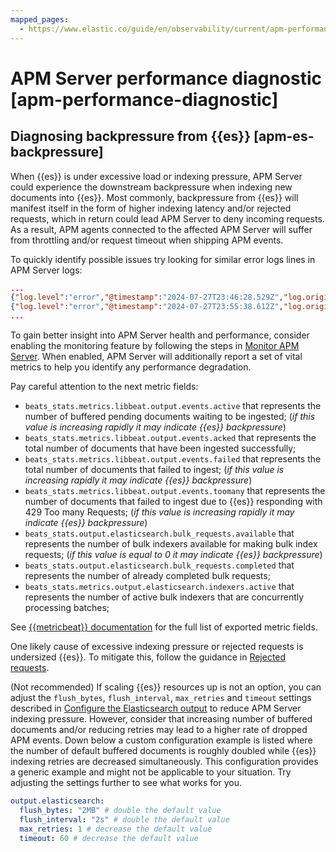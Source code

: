```yaml
---
mapped_pages:
  - https://www.elastic.co/guide/en/observability/current/apm-performance-diagnostic.html
---
```


# APM Server performance diagnostic [apm-performance-diagnostic]


## Diagnosing backpressure from {{es}} [apm-es-backpressure] 

When {{es}} is under excessive load or indexing pressure, APM Server could experience the downstream backpressure when indexing new documents into {{es}}. Most commonly, backpressure from {{es}} will manifest itself in the form of higher indexing latency and/or rejected requests, which in return could lead APM Server to deny incoming requests. As a result, APM agents connected to the affected APM Server will suffer from throttling and/or request timeout when shipping APM events.

To quickly identify possible issues try looking for similar error logs lines in APM Server logs:

```json
...
{"log.level":"error","@timestamp":"2024-07-27T23:46:28.529Z","log.origin":{"function":"github.com/elastic/go-docappender/v2.(*Appender).flush","file.name":"v2@v2.2.0/appender.go","file.line":370},"message":"bulk indexing request failed","service.name":"apm-server","error":{"message":"flush failed (429): [429 Too Many Requests]"},"ecs.version":"1.6.0"}
{"log.level":"error","@timestamp":"2024-07-27T23:55:38.612Z","log.origin":{"function":"github.com/elastic/go-docappender/v2.(*Appender).flush","file.name":"v2@v2.2.0/appender.go","file.line":370},"message":"bulk indexing request failed","service.name":"apm-server","error":{"message":"flush failed (503): [503 Service Unavailable]"},"ecs.version":"1.6.0"}
...
```

To gain better insight into APM Server health and performance, consider enabling the monitoring feature by following the steps in [Monitor APM Server](../../../solutions/observability/apps/monitor-apm-server.md). When enabled, APM Server will additionally report a set of vital metrics to help you identify any performance degradation.

Pay careful attention to the next metric fields:

* `beats_stats.metrics.libbeat.output.events.active` that represents the number of buffered pending documents waiting to be ingested; (*if this value is increasing rapidly it may indicate {{es}} backpressure*)
* `beats_stats.metrics.libbeat.output.events.acked` that represents the total number of documents that have been ingested successfully;
* `beats_stats.metrics.libbeat.output.events.failed` that represents the total number of documents that failed to ingest; (*if this value is increasing rapidly it may indicate {{es}} backpressure*)
* `beats_stats.metrics.libbeat.output.events.toomany` that represents the number of documents that failed to ingest due to {{es}} responding with 429 Too many Requests; (*if this value is increasing rapidly it may indicate {{es}} backpressure*)
* `beats_stats.output.elasticsearch.bulk_requests.available` that represents the number of bulk indexers available for making bulk index requests; (*if this value is equal to 0 it may indicate {{es}} backpressure*)
* `beats_stats.output.elasticsearch.bulk_requests.completed` that represents the number of already completed bulk requests;
* `beats_stats.metrics.output.elasticsearch.indexers.active` that represents the number of active bulk indexers that are concurrently processing batches;

See [{{metricbeat}} documentation](beats://docs/reference/ingestion-tools/beats-metricbeat/exported-fields-beat.md) for the full list of exported metric fields.

One likely cause of excessive indexing pressure or rejected requests is undersized {{es}}. To mitigate this, follow the guidance in [Rejected requests](../../elasticsearch/rejected-requests.md).

(Not recommended) If scaling {{es}} resources up is not an option, you can adjust the `flush_bytes`, `flush_interval`, `max_retries` and `timeout` settings described in [Configure the Elasticsearch output](../../../solutions/observability/apps/configure-elasticsearch-output.md) to reduce APM Server indexing pressure. However, consider that increasing number of buffered documents and/or reducing retries may lead to a higher rate of dropped APM events. Down below a custom configuration example is listed where the number of default buffered documents is roughly doubled while {{es}} indexing retries are decreased simultaneously. This configuration provides a generic example and might not be applicable to your situation. Try adjusting the settings further to see what works for you.

```yaml
output.elasticsearch:
  flush_bytes: "2MB" # double the default value
  flush_interval: "2s" # double the default value
  max_retries: 1 # decrease the default value
  timeout: 60 # decrease the default value
```

